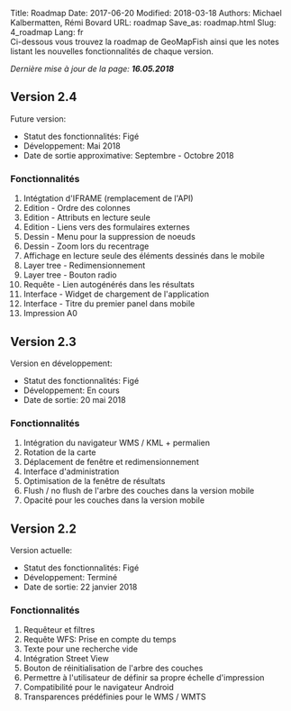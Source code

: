 Title: Roadmap
Date: 2017-06-20
Modified: 2018-03-18
Authors: Michael Kalbermatten, Rémi Bovard
URL: roadmap
Save_as: roadmap.html
Slug: 4_roadmap
Lang: fr
<br />
Ci-dessous vous trouvez la roadmap de GeoMapFish ainsi que les notes listant les nouvelles fonctionnalités de chaque version.

*Dernière mise à jour de la page: **16.05.2018***

## Version 2.4

Future version:

* Statut des fonctionnalités: Figé
* Développement: Mai 2018
* Date de sortie approximative: Septembre - Octobre 2018

### Fonctionnalités

1. Intégtation d'IFRAME (remplacement de l'API)
2. Edition - Ordre des colonnes
3. Edition - Attributs en lecture seule
4. Edition - Liens vers des formulaires externes
5. Dessin - Menu pour la suppression de noeuds
6. Dessin - Zoom lors du recentrage
7. Affichage en lecture seule des éléments dessinés dans le mobile
8. Layer tree - Redimensionnement
9. Layer tree - Bouton radio
10. Requête - Lien autogénérés dans les résultats
11. Interface - Widget de chargement de l'application
12. Interface - Titre du premier panel dans mobile
13. Impression A0

## Version 2.3

Version en développement:

* Statut des fonctionnalités: Figé
* Développement: En cours
* Date de sortie: 20 mai 2018

### Fonctionnalités

1. Intégration du navigateur WMS / KML + permalien
2. Rotation de la carte
3. Déplacement de fenêtre et redimensionnement
4. Interface d'administration
5. Optimisation de la fenêtre de résultats
6. Flush / no flush de l'arbre des couches dans la version mobile
7. Opacité pour les couches dans la version mobile

## Version 2.2

Version actuelle:

* Statut des fonctionnalités: Figé
* Développement: Terminé
* Date de sortie: 22 janvier 2018

### Fonctionnalités

1. Requêteur et filtres
2. Requête WFS: Prise en compte du temps
3. Texte pour une recherche vide
4. Intégration Street View
5. Bouton de réinitialisation de l'arbre des couches
6. Permettre à l'utilisateur de définir sa propre échelle d'impression
7. Compatibilité pour le navigateur Android
8. Transparences prédéfinies pour le WMS / WMTS
